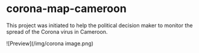 # corona-map-cameroon
This project was initiated to help the political decision maker to monitor the spread of the Corona virus in Cameroon.

![Preview](/img/corona image.png)